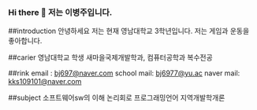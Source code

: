 ### Hi there 👋 저는 이병주입니다.

<!--
**leebyeongju1/leebyeongju1** is a ✨ _special_ ✨ repository because its `README.md` (this file) appears on your GitHub profile.

Here are some ideas to get you started:

- 🔭 I’m currently working on ...
- 🌱 I’m currently learning c언어, c++
- 👯 I’m looking to collaborate on ...
- 🤔 I’m looking for help with ...
- 💬 Ask me about ...
- 📫 How to reach me: ...
- 😄 Pronouns: ...
- ⚡ Fun fact: ...
-->

##introduction
안녕하세요
저는 현재 영남대학교 3학년입니다.
저는 게임과 운동을 좋아합니다.


##carier
영남대학교 학생 새마을국제개발학과, 컴퓨터공학과 복수전공


##rink
email : bj697@naver.com
school mail: bj6977@yu.ac
naver mail: kks109101@naver.com


##subject
소프트웨어sw의 이해
논리회로
프로그래밍언어
지역개발학개론
